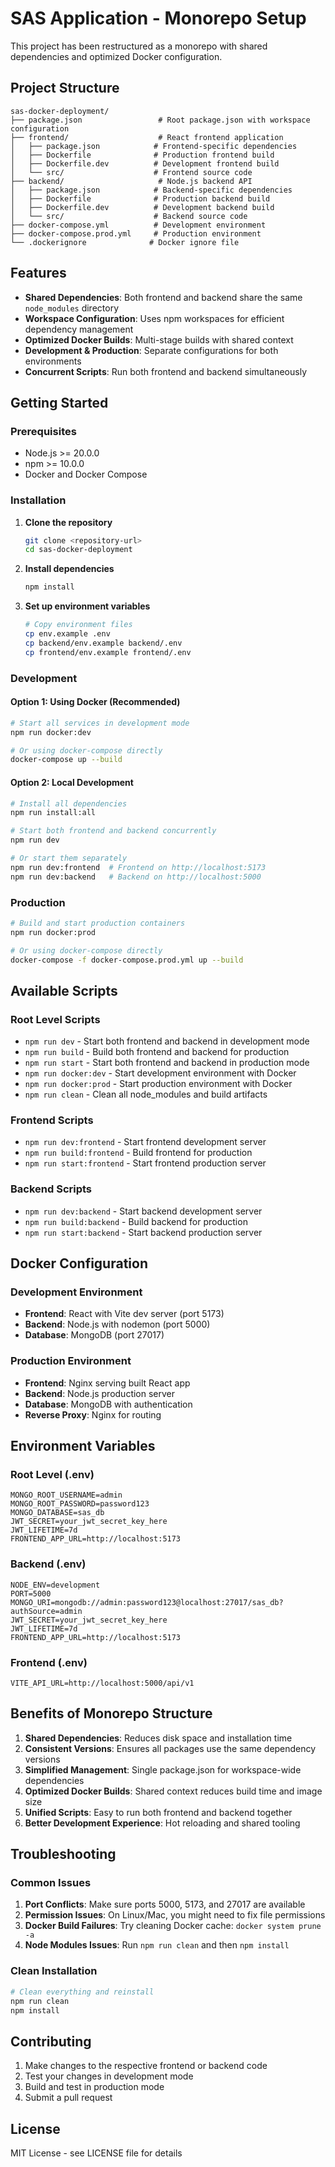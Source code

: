 # SAS Application - Monorepo Setup

This project has been restructured as a monorepo with shared dependencies and optimized Docker configuration.

## Project Structure

```
sas-docker-deployment/
├── package.json                 # Root package.json with workspace configuration
├── frontend/                    # React frontend application
│   ├── package.json            # Frontend-specific dependencies
│   ├── Dockerfile              # Production frontend build
│   ├── Dockerfile.dev          # Development frontend build
│   └── src/                    # Frontend source code
├── backend/                     # Node.js backend API
│   ├── package.json            # Backend-specific dependencies
│   ├── Dockerfile              # Production backend build
│   ├── Dockerfile.dev          # Development backend build
│   └── src/                    # Backend source code
├── docker-compose.yml          # Development environment
├── docker-compose.prod.yml     # Production environment
└── .dockerignore              # Docker ignore file
```

## Features

- **Shared Dependencies**: Both frontend and backend share the same `node_modules` directory
- **Workspace Configuration**: Uses npm workspaces for efficient dependency management
- **Optimized Docker Builds**: Multi-stage builds with shared context
- **Development & Production**: Separate configurations for both environments
- **Concurrent Scripts**: Run both frontend and backend simultaneously

## Getting Started

### Prerequisites

- Node.js >= 20.0.0
- npm >= 10.0.0
- Docker and Docker Compose

### Installation

1. **Clone the repository**

   ```bash
   git clone <repository-url>
   cd sas-docker-deployment
   ```

2. **Install dependencies**

   ```bash
   npm install
   ```

3. **Set up environment variables**
   ```bash
   # Copy environment files
   cp env.example .env
   cp backend/env.example backend/.env
   cp frontend/env.example frontend/.env
   ```

### Development

#### Option 1: Using Docker (Recommended)

```bash
# Start all services in development mode
npm run docker:dev

# Or using docker-compose directly
docker-compose up --build
```

#### Option 2: Local Development

```bash
# Install all dependencies
npm run install:all

# Start both frontend and backend concurrently
npm run dev

# Or start them separately
npm run dev:frontend  # Frontend on http://localhost:5173
npm run dev:backend   # Backend on http://localhost:5000
```

### Production

```bash
# Build and start production containers
npm run docker:prod

# Or using docker-compose directly
docker-compose -f docker-compose.prod.yml up --build
```

## Available Scripts

### Root Level Scripts

- `npm run dev` - Start both frontend and backend in development mode
- `npm run build` - Build both frontend and backend for production
- `npm run start` - Start both frontend and backend in production mode
- `npm run docker:dev` - Start development environment with Docker
- `npm run docker:prod` - Start production environment with Docker
- `npm run clean` - Clean all node_modules and build artifacts

### Frontend Scripts

- `npm run dev:frontend` - Start frontend development server
- `npm run build:frontend` - Build frontend for production
- `npm run start:frontend` - Start frontend production server

### Backend Scripts

- `npm run dev:backend` - Start backend development server
- `npm run build:backend` - Build backend for production
- `npm run start:backend` - Start backend production server

## Docker Configuration

### Development Environment

- **Frontend**: React with Vite dev server (port 5173)
- **Backend**: Node.js with nodemon (port 5000)
- **Database**: MongoDB (port 27017)

### Production Environment

- **Frontend**: Nginx serving built React app
- **Backend**: Node.js production server
- **Database**: MongoDB with authentication
- **Reverse Proxy**: Nginx for routing

## Environment Variables

### Root Level (.env)

```env
MONGO_ROOT_USERNAME=admin
MONGO_ROOT_PASSWORD=password123
MONGO_DATABASE=sas_db
JWT_SECRET=your_jwt_secret_key_here
JWT_LIFETIME=7d
FRONTEND_APP_URL=http://localhost:5173
```

### Backend (.env)

```env
NODE_ENV=development
PORT=5000
MONGO_URI=mongodb://admin:password123@localhost:27017/sas_db?authSource=admin
JWT_SECRET=your_jwt_secret_key_here
JWT_LIFETIME=7d
FRONTEND_APP_URL=http://localhost:5173
```

### Frontend (.env)

```env
VITE_API_URL=http://localhost:5000/api/v1
```

## Benefits of Monorepo Structure

1. **Shared Dependencies**: Reduces disk space and installation time
2. **Consistent Versions**: Ensures all packages use the same dependency versions
3. **Simplified Management**: Single package.json for workspace-wide dependencies
4. **Optimized Docker Builds**: Shared context reduces build time and image size
5. **Unified Scripts**: Easy to run both frontend and backend together
6. **Better Development Experience**: Hot reloading and shared tooling

## Troubleshooting

### Common Issues

1. **Port Conflicts**: Make sure ports 5000, 5173, and 27017 are available
2. **Permission Issues**: On Linux/Mac, you might need to fix file permissions
3. **Docker Build Failures**: Try cleaning Docker cache: `docker system prune -a`
4. **Node Modules Issues**: Run `npm run clean` and then `npm install`

### Clean Installation

```bash
# Clean everything and reinstall
npm run clean
npm install
```

## Contributing

1. Make changes to the respective frontend or backend code
2. Test your changes in development mode
3. Build and test in production mode
4. Submit a pull request

## License

MIT License - see LICENSE file for details
